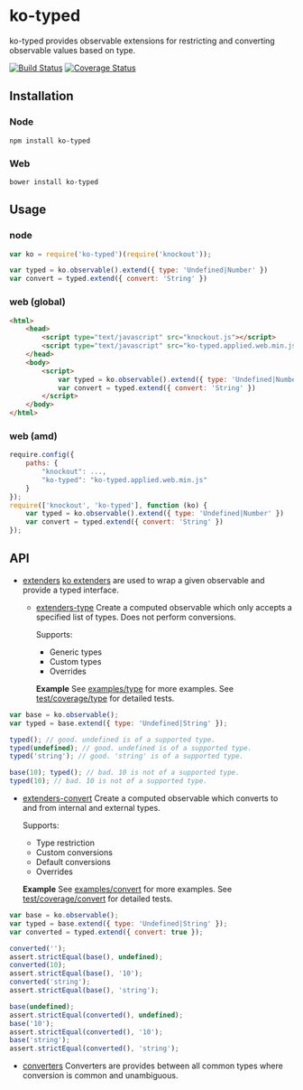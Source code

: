 # ko-typed

ko-typed provides observable extensions for restricting and converting observable values based on type.

[![Build Status](https://travis-ci.org/WHenderson/ko-typed.svg?branch=master)](https://travis-ci.org/WHenderson/ko-typed)
[![Coverage Status](https://coveralls.io/repos/WHenderson/ko-typed/badge.svg?branch=master&service=github)](https://coveralls.io/github/WHenderson/ko-typed?branch=master)

## Installation

### Node
    npm install ko-typed

### Web
    bower install ko-typed

## Usage

### node
```js
var ko = require('ko-typed')(require('knockout'));

var typed = ko.observable().extend({ type: 'Undefined|Number' })
var convert = typed.extend({ convert: 'String' })
```

### web (global)
```html
<html>
    <head>
        <script type="text/javascript" src="knockout.js"></script>
        <script type="text/javascript" src="ko-typed.applied.web.min.js"></script>
    </head>
    <body>
        <script>
            var typed = ko.observable().extend({ type: 'Undefined|Number' })
            var convert = typed.extend({ convert: 'String' })
        </script>
    </body>
</html>
```

### web (amd)
```js
require.config({
    paths: {
        "knockout": ...,
        "ko-typed": "ko-typed.applied.web.min.js"
    }
});
require(['knockout', 'ko-typed'], function (ko) {
    var typed = ko.observable().extend({ type: 'Undefined|Number' })
    var convert = typed.extend({ convert: 'String' })
});
```

## API

* [extenders](./documentation/extenders.md)
  [ko extenders](http://knockoutjs.com/documentation/extenders.html) are used to wrap a given observable and provide a typed interface.

  * [extenders-type](./documentation/extenders-type.md)
    Create a computed observable which only accepts a specified list of types.
    Does not perform conversions.

    Supports:
    * Generic types
    * Custom types
    * Overrides

    **Example**
    See [examples/type](./examples/type) for more examples.
    See [test/coverage/type](./test/coverage/type) for detailed tests.

```js
var base = ko.observable();
var typed = base.extend({ type: 'Undefined|String' });

typed(); // good. undefined is of a supported type.
typed(undefined); // good. undefined is of a supported type.
typed('string'); // good. 'string' is of a supported type.

base(10); typed(); // bad. 10 is not of a supported type.
typed(10); // bad. 10 is not of a supported type.
```

  * [extenders-convert](./documentation/extenders-type.md)
    Create a computed observable which converts to and from internal and external types.

    Supports:
    * Type restriction
    * Custom conversions
    * Default conversions
    * Overrides

    **Example**
    See [examples/convert](./examples/convert) for more examples.
    See [test/coverage/convert](./test/coverage/convert) for detailed tests.

```js
var base = ko.observable();
var typed = base.extend({ type: 'Undefined|String' });
var converted = typed.extend({ convert: true });

converted('');
assert.strictEqual(base(), undefined);
converted(10);
assert.strictEqual(base(), '10');
converted('string');
assert.strictEqual(base(), 'string');

base(undefined);
assert.strictEqual(converted(), undefined);
base('10');
assert.strictEqual(converted(), '10');
base('string');
assert.strictEqual(converted(), 'string');
```

* [converters](./documentation/converters.md)
  Converters are provides between all common types where conversion is common and unambiguous.

